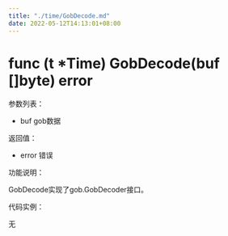 ```yaml
---
title: "./time/GobDecode.md"
date: 2022-05-12T14:13:01+08:00
---
```

# func (t *Time) GobDecode(buf []byte) error

参数列表：

- buf gob数据

返回值：

- error 错误

功能说明：

GobDecode实现了gob.GobDecoder接口。

代码实例：

无